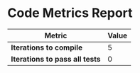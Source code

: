 # Code Metrics Report

| Metric                          | Value     |
|---------------------------------|-----------|
| **Iterations to  compile**      | 5         |
| **Iterations to pass all tests**| 0         |

